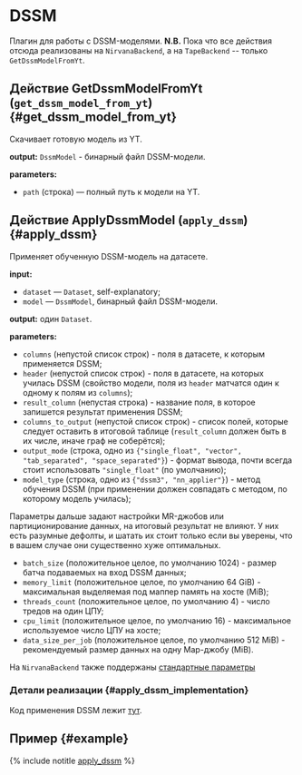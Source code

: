 # DSSM

Плагин для работы с DSSM-моделями.
**N.B.** Пока что все действия отсюда реализованы на `NirvanaBackend`, а на `TapeBackend` -- только `GetDssmModelFromYt`.


## Действие GetDssmModelFromYt (`get_dssm_model_from_yt`)   {#get_dssm_model_from_yt}

Скачивает готовую модель из YT.

**output:** `DssmModel` - бинарный файл DSSM-модели.

**parameters:**

* `path` (строка) — полный путь к модели на YT.


## Действие ApplyDssmModel (`apply_dssm`)   {#apply_dssm}

Применяет обученную DSSM-модель на датасете.

**input:**

* `dataset` — `Dataset`, self-explanatory;
* `model` — `DssmModel`, бинарный файл DSSM-модели.


**output:** один `Dataset`.

**parameters:**

* `columns` (непустой список строк) - поля в датасете, к которым применяется DSSM;
* `header` (непустой список строк) - поля в датасете, на которых училась DSSM (свойство модели, поля из `header` матчатся один к одному к полям из `columns`);
* `result_column` (непустая строка) - название поля, в которое запишется результат применения DSSM;
* `columns_to_output` (непустой список строк) - список полей, которые следует оставить в итоговой таблице (`result_column` должен быть в их числе, иначе граф не соберётся);
* `output_mode` (строка, одно из `{"single_float", "vector", "tab_separated", "space_separated"}`) - формат вывода, почти всегда стоит использовать `"single_float"` (по умолчанию);
* `model_type` (строка, одно из `{"dssm3", "nn_applier"}`) - метод обучения DSSM (при применении должен совпадать с методом, по которому модель училась);

Параметры дальше задают настройки MR-джобов или партиционирование данных, на итоговый результат не влияют.
У них есть разумные дефолты, и шатать их стоит только если вы уверены, что в вашем случае они существенно хуже оптимальных.

* `batch_size` (положительное целое, по умолчанию 1024) - размер батча подаваемых на вход DSSM данных;
* `memory_limit` (положительное целое, по умолчанию 64 GiB) - максимальная выделяемая под маппер память на хосте (MiB);
* `threads_count` (положительное целое, по умолчанию 4) - число тредов на один ЦПУ;
* `cpu_limit` (положительное целое, по умолчанию 16) - максимальное используемое число ЦПУ на хосте;
* `data_size_per_job` (положительное целое, по умолчанию 512 MiB) - рекомендуемый размер данных на одну Map-джобу (MiB).

На `NirvanaBackend` также поддержаны [стандартные параметры](https://a.yandex-team.ru/arcadia/ads/libs/tenfifty/docs/backends/nirvana.md#BackendParameters)


### Детали реализации       {#apply_dssm_implementation}

Код применения DSSM лежит [тут](https://a.yandex-team.ru/arcadia/quality/nirvana_tools/conveyor_operations/train_dssm/dssm/yt_apply/lib/dssm_pool_apply_map.h?rev=r9711370#L10).


## Пример       {#example}

{% include notitle [apply_dssm](../_includes/demonstration/apply_dssm.md) %}
